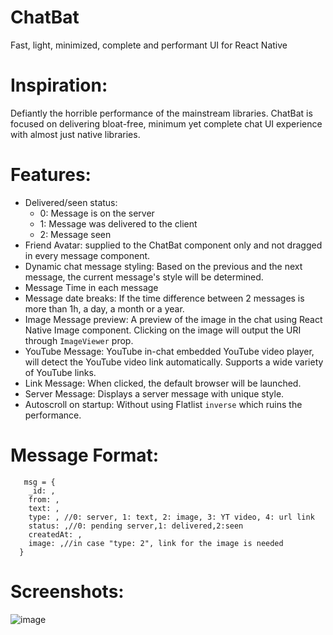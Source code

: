# ChatBat
Fast, light, minimized, complete and performant UI for React Native

# Inspiration:
Defiantly the horrible performance of the mainstream libraries. 
ChatBat is focused on delivering bloat-free, minimum yet complete chat UI experience with almost just native libraries.

# Features:
* Delivered/seen status: 
  - 0: Message is on the server
  - 1: Message was delivered to the client
  - 2: Message seen
* Friend Avatar: supplied to the ChatBat component only and not dragged in every message component.
* Dynamic chat message styling: Based on the previous and the next message, the current message's style will be determined.
* Message Time in each message
* Message date breaks: If the time difference between 2 messages is more than 1h, a day, a month or a year.
* Image Message preview: A preview of the image in the chat using React Native Image component. Clicking on the image will output the URI through `ImageViewer` prop.
* YouTube Message: YouTube in-chat embedded YouTube video player, will detect the YouTube video link automatically. Supports a wide variety of YouTube links.
* Link Message: When clicked, the default browser will be launched.
* Server Message: Displays a server message with unique style.
* Autoscroll on startup: Without using Flatlist `inverse` which ruins the performance.

# Message Format:

       msg = {
        _id: ,
        from: ,
        text: ,
        type: , //0: server, 1: text, 2: image, 3: YT video, 4: url link
        status: ,//0: pending server,1: delivered,2:seen
        createdAt: ,
        image: ,//in case "type: 2", link for the image is needed
      }
# Screenshots:
![image](https://user-images.githubusercontent.com/17526102/158057820-9ba40d8e-cdf9-4d4e-a3dc-b1eaea59c3d0.png)







